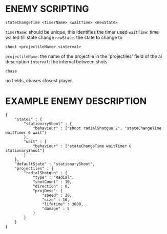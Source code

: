 # ENEMY SCRIPTING
```stateChangeTime <timerName> <waitTime> <newState>```

`timerName`: should be unique, this identifies the timer used
`waitTime`: time waited till state change
`newState`: the state to change to

```shoot <projectileName> <interval>```

`projectileName`: the name of the projectile in the 'projectiles' field of the ai description
`interval`: the interval between shots

```chase```

no fields, chases closest player.

# EXAMPLE ENEMY DESCRIPTION
```
{
    "states" : {
        "stationaryShoot" : {
            "behaviour" : ["shoot radialShotgun 2", "stateChangeTime waitTimer 6 wait"]
        },
        "wait" : {
            "behaviour" : ["stateChangeTime waitTimer 6 stationaryShoot"]
        }
    },
    "defaultState" : "stationaryShoot",
    "projectiles" : {
        "radialShotgun" : {
            "type" : "Radial",
            "shotCount" : 10,
            "direction" : 0,
            "projDesc": {
                "speed" : 20, 
                "size" : 16,
                "lifetime" : 3000,
                "damage" : 5
            }
        }
    }
}
```
